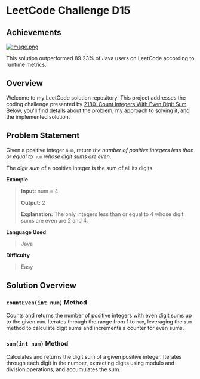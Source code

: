 
# LeetCode Challenge D15
## Achievements
[![image.png](https://i.postimg.cc/d35HVnqs/image.png)](https://postimg.cc/0KJdtYMF)

This solution outperformed 89.23% of Java users on LeetCode according to runtime metrics.


## Overview

Welcome to my LeetCode solution repository! This project addresses the coding challenge presented by [2180.  Count Integers With Even Digit Sum](https://leetcode.com/problems/count-integers-with-even-digit-sum/). Below, you'll find details about the problem, my approach to solving it, and the implemented solution.

## Problem Statement
Given a positive integer  `num`, return  _the number of positive integers  *less than or equal to*_  `num`  _whose digit sums are  *even*_.

The  *digit sum*  of a positive integer is the sum of all its digits.


**Example**

> **Input:** num = 4
> 
> **Output:** 2
> 
> **Explanation:** The only integers less than or equal to 4 whose digit sums are even are 2 and 4.

**Language Used**
> Java

**Difficulty**
> Easy

## Solution Overview
### `countEven(int num)` Method
Counts and returns the number of positive integers with even digit sums up to the given `num`. Iterates through the range from 1 to `num`, leveraging the `sum` method to calculate digit sums and increments a counter for even sums.

### `sum(int num)` Method
Calculates and returns the digit sum of a given positive integer. Iterates through each digit in the number, extracting digits using modulo and division operations, and accumulates the sum.
